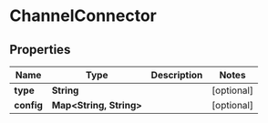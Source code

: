 
# ChannelConnector

## Properties
Name | Type | Description | Notes
------------ | ------------- | ------------- | -------------
**type** | **String** |  |  [optional]
**config** | **Map&lt;String, String&gt;** |  |  [optional]



